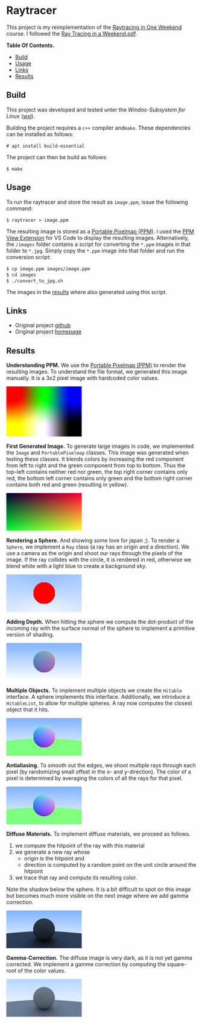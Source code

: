 # Raytracer

This project is my reimplementation of the [Raytracing in One Weekend](https://raytracing.github.io/books/RayTracingInOneWeekend.html) course. I followed the [Ray Tracing in a Weekend.pdf](./Ray%20Tracing%20in%20a%20Weekend.pdf).

**Table Of Contents.**
- [Build](#compile--run)
- [Usage](#usage)
- [Links](#links)
- [Results](#results)

## Build

This project was developed and tested unter the *Windos-Subsystem for Linux* ([wsl](https://learn.microsoft.com/en-us/windows/wsl/about)).

Building the project requires a `c++` compiler and`make`. These dependencies can be installed as follows:

```
# apt install build-essential
```

The project can then be build as follows:

```
$ make
```

## Usage

To run the raytracer and store the result as `image.ppm`, issue the following command:
```
$ raytracer > image.ppm
```

The resulting image is stored as a [Portable Pixelmap (PPM)](https://de.wikipedia.org/wiki/Portable_Anymap#Pixmap). I used the [PPM View Extension](https://marketplace.visualstudio.com/items?itemName=jtlehtinen.vscode-ppm-view) for VS Code to display the resulting images. Alternatively, the `/images` folder contains a script for converting the `*.ppm` images in that folder to `*.jpg`. Simply copy the `*.ppm` image into that folder and run the conversion script:
```
$ cp image.ppm images/image.ppm
$ cd images
$ ./convert_to_jpg.sh
```

The images in the [results](#results) where also generated using this script.

## Links

- Original project [github](https://github.com/petershirley/raytracinginoneweekend)
- Original project [homepage](https://in1weekend.blogspot.com/)

## Results

**Understanding PPM.**
We use the [Portable Pixelmap (PPM)](https://de.wikipedia.org/wiki/Portable_Anymap#Pixmap) to render the resulting images. To understand the file format, we generated this image manually. It is a 3x2 pixel image with hardcoded color values.

<!--
    This image needs to be displayed via the html <image>-tag, as we need to scale it so it is visible (it is only 3x2 pixels large).
-->
<img src="images/image_01.png" alt="iamge_01" width="200"/>

**First Generated Image.** To generate large images in code, we implemented the `Image` and `PortablePixelmap` classes. This image was generated when testing these classes. It blends colors by increasing the red component from left to right and the green component from top to bottom. Thus the top-left contains neither red nor green, the top right corner contains only red, the bottom left corner contains only green and the bottom right corner contains both red and green (resulting in yellow).

![image_02](images/image_02.jpg)

**Rendering a Sphere.** And showing some love for japan ;). To render a `Sphere`, we implement a `Ray` class (a ray has an origin and a direction). We use a camera as the origin and shoot our rays through the pixels of the image. If the ray collides with the circle, it is rendered in red, otherwise we blend white with a light blue to create a background sky.

![image_03](images/image_03.jpg)

**Adding Depth.** When hitting the sphere we compute the dot-product of the incoming ray with the surface normal of the sphere to implement a primitive version of shading.

![image_04](images/image_04.jpg)

**Multiple Objects.** To implement multiple objects we create the `Hitable` interface. A sphere implements this interface. Additionally, we introduce a `HitableList`, to allow for multiple spheres. A ray now computes the closest object that it hits.

![image_05](images/image_05.jpg)

**Antialiasing.** To smooth out the edges, we shoot multiple rays through each pixel (by randomizing small offset in the x- and y-direction). The color of a pixel is determined by averaging the colors of all the rays for that pixel.

![image_06](images/image_06.jpg)

**Diffuse Materials.** To implement diffuse materials, we proceed as follows.

1. we compute the hitpoint of the ray with this material
2. we generate a new ray whose
   - origin is the hitpoint and
   - direction is computed by a random point on the unit circle around the hitpoint
3. we trace that ray and compute its resulting color.

Note the shadow below the sphere. It is a bit difficult to spot on this image but becomes much more visible on the next image where we add gamma correction.

![image_07](images/image_07.jpg)

**Gamma-Correction.** The diffuse image is very dark, as it is not yet gamma corrected. We implement a gamme correction by computing the square-root of the color values.

![image_08](images/image_08.jpg)